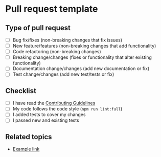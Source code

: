 # Pull request template

## Type of pull request

- [ ] Bug fix/fixes (non-breaking changes that fix issues)
- [ ] New feature/features (non-breaking changes that add functionality)
- [ ] Code refactoring (non-breaking changes)
- [ ] Breaking change/changes (fixes or functionality that alter existing functionality)
- [ ] Documentation change/changes (add new documentation or fix)
- [ ] Test change/changes (add new test/tests or fix)

## Checklist

- [ ] I have read the [Contributing Guidelines](https://github.com/krudi/ansible-role-ddev/main/.github/CONTRIBUTING.md)
- [ ] My code follows the code style (`npm run lint:full`)
- [ ] I added tests to cover my changes
- [ ] I passed new and existing tests

## Related topics

- [Example link](https://example.com)
